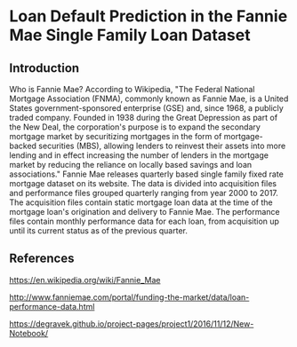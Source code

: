 # Loan Default Prediction in the Fannie Mae Single Family Loan Dataset

## Introduction

Who is Fannie Mae? According to Wikipedia, "The Federal National Mortgage Association (FNMA), commonly known as Fannie Mae, is a United States government-sponsored enterprise (GSE) and, since 1968, a publicly traded company. Founded in 1938 during the Great Depression as part of the New Deal, the corporation's purpose is to expand the secondary mortgage market by securitizing mortgages in the form of mortgage-backed securities (MBS), allowing lenders to reinvest their assets into more lending and in effect increasing the number of lenders in the mortgage market by reducing the reliance on locally based savings and loan associations." Fannie Mae releases quarterly based single family fixed rate mortgage dataset on its website. The data is divided into acquisition files and performance files grouped quarterly ranging from year 2000 to 2017. The acquisition files contain static mortgage loan data at the time of the mortgage loan's origination and delivery to Fannie Mae. The performance files contain monthly performance data for each loan, from acquisition up until its current status as of the previous quarter. 

## References

https://en.wikipedia.org/wiki/Fannie_Mae

http://www.fanniemae.com/portal/funding-the-market/data/loan-performance-data.html

https://degravek.github.io/project-pages/project1/2016/11/12/New-Notebook/
